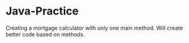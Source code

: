 # Java-Practice

Creating a mortgage calculator with only one main method. Will create better code based on methods. 
